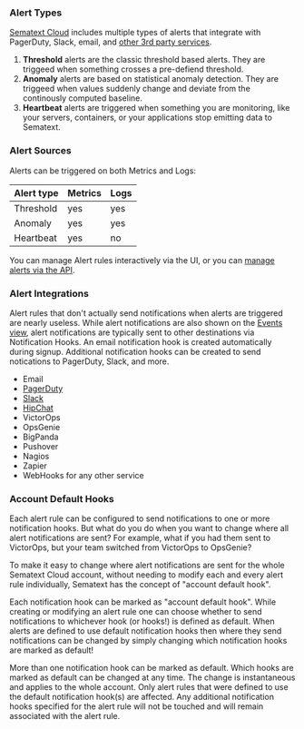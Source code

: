 ### Alert Types
[Sematext Cloud](http://sematext.com/cloud/) includes multiple types
of alerts that integrate with PagerDuty, Slack, email, and [other 3rd
party services](#alert-integrations).  

1. **Threshold** alerts are the classic threshold based alerts.  They are
triggeed when something crosses a pre-defiend threshold.
2. **Anomaly** alerts are based on statistical anomaly detection.  They
are triggeed when values suddenly change and deviate from the
continously computed baseline.
3. **Heartbeat** alerts are triggered when something you are monitoring,
like your servers, containers, or your applications stop emitting data
to Sematext.

### Alert Sources
Alerts can be triggered on both Metrics and Logs:

Alert type | Metrics | Logs
--- | --- | ---
Threshold | yes | yes |
Anomaly | yes | yes |
Heartbeat | yes | no |

You can manage Alert rules interactively via the UI, or you can
[manage alerts via the API](/docs/api).


### Alert Integrations

Alert rules that don't actually send notifications when alerts are
triggered are nearly useless.  While alert notifications are also
shown on the [Events view](../events), alert notifications are
typically sent to other destinations via Notification Hooks.  An email
notification hook is created automatically during signup.  Additional
notification hooks can be created to send notications to PagerDuty,
Slack, and more.

  - Email
  - [PagerDuty](../integration/alerts-pagerduty-integration)
  - [Slack](../integration/alerts-slack-integration)
  - [HipChat](../integration/alerts-hipchat-integration)
  - VictorOps
  - OpsGenie
  - BigPanda
  - Pushover
  - Nagios
  - Zapier
  - WebHooks for any other service

### Account Default Hooks

Each alert rule can be configured to send notifications to one or more
notification hooks.  But what do you do when you want to change where
all alert notifications are sent?  For example, what if you had them
sent to VictorOps, but your team switched from VictorOps to OpsGenie?

To make it easy to change where alert notifications are sent for the
whole Sematext Cloud account, without needing to modify each and every
alert rule individually, Sematext has the concept of "account default
hook".

Each notification hook can be marked as "account default hook".  While
creating or modifying an alert rule one can choose whether to send
notifications to whichever hook (or hooks!) is defined as default.
When alerts are defined to use default notification hooks then where
they send notifications can be changed by simply changing which
notification hooks are marked as default!

More than one notification hook can be marked as default.  Which hooks
are marked as default can be changed at any time.  The change is
instantaneous and applies to the whole account.  Only alert rules that
were defined to use the default notification hook(s) are affected.
Any additional notification hooks specified for the alert rule will
not be touched and will remain associated with the alert rule.

